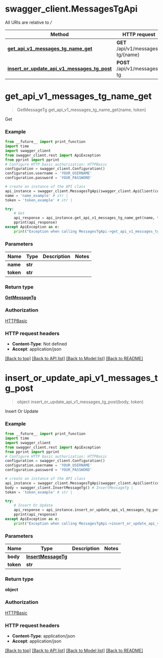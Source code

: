 # swagger_client.MessagesTgApi

All URIs are relative to */*

Method | HTTP request | Description
------------- | ------------- | -------------
[**get_api_v1_messages_tg_name_get**](MessagesTgApi.md#get_api_v1_messages_tg_name_get) | **GET** /api/v1/messages-tg/{name} | Get
[**insert_or_update_api_v1_messages_tg_post**](MessagesTgApi.md#insert_or_update_api_v1_messages_tg_post) | **POST** /api/v1/messages-tg | Insert Or Update

# **get_api_v1_messages_tg_name_get**
> GetMessageTg get_api_v1_messages_tg_name_get(name, token)

Get

### Example
```python
from __future__ import print_function
import time
import swagger_client
from swagger_client.rest import ApiException
from pprint import pprint
# Configure HTTP basic authorization: HTTPBasic
configuration = swagger_client.Configuration()
configuration.username = 'YOUR_USERNAME'
configuration.password = 'YOUR_PASSWORD'

# create an instance of the API class
api_instance = swagger_client.MessagesTgApi(swagger_client.ApiClient(configuration))
name = 'name_example' # str | 
token = 'token_example' # str | 

try:
    # Get
    api_response = api_instance.get_api_v1_messages_tg_name_get(name, token)
    pprint(api_response)
except ApiException as e:
    print("Exception when calling MessagesTgApi->get_api_v1_messages_tg_name_get: %s\n" % e)
```

### Parameters

Name | Type | Description  | Notes
------------- | ------------- | ------------- | -------------
 **name** | **str**|  | 
 **token** | **str**|  | 

### Return type

[**GetMessageTg**](GetMessageTg.md)

### Authorization

[HTTPBasic](../README.md#HTTPBasic)

### HTTP request headers

 - **Content-Type**: Not defined
 - **Accept**: application/json

[[Back to top]](#) [[Back to API list]](../README.md#documentation-for-api-endpoints) [[Back to Model list]](../README.md#documentation-for-models) [[Back to README]](../README.md)

# **insert_or_update_api_v1_messages_tg_post**
> object insert_or_update_api_v1_messages_tg_post(body, token)

Insert Or Update

### Example
```python
from __future__ import print_function
import time
import swagger_client
from swagger_client.rest import ApiException
from pprint import pprint
# Configure HTTP basic authorization: HTTPBasic
configuration = swagger_client.Configuration()
configuration.username = 'YOUR_USERNAME'
configuration.password = 'YOUR_PASSWORD'

# create an instance of the API class
api_instance = swagger_client.MessagesTgApi(swagger_client.ApiClient(configuration))
body = swagger_client.InsertMessageTg() # InsertMessageTg | 
token = 'token_example' # str | 

try:
    # Insert Or Update
    api_response = api_instance.insert_or_update_api_v1_messages_tg_post(body, token)
    pprint(api_response)
except ApiException as e:
    print("Exception when calling MessagesTgApi->insert_or_update_api_v1_messages_tg_post: %s\n" % e)
```

### Parameters

Name | Type | Description  | Notes
------------- | ------------- | ------------- | -------------
 **body** | [**InsertMessageTg**](InsertMessageTg.md)|  | 
 **token** | **str**|  | 

### Return type

**object**

### Authorization

[HTTPBasic](../README.md#HTTPBasic)

### HTTP request headers

 - **Content-Type**: application/json
 - **Accept**: application/json

[[Back to top]](#) [[Back to API list]](../README.md#documentation-for-api-endpoints) [[Back to Model list]](../README.md#documentation-for-models) [[Back to README]](../README.md)

